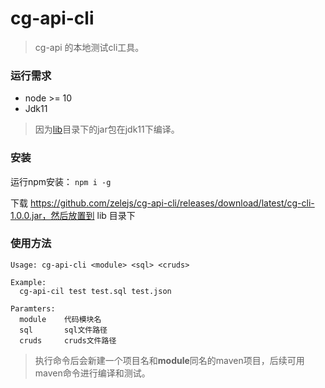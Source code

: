 # cg-api-cli
> cg-api 的本地测试cli工具。

### 运行需求

- node >= 10
- Jdk11

>  因为[lib](./lib)目录下的jar包在jdk11下编译。

### 安装

运行npm安装： `npm i -g`

下载 https://github.com/zelejs/cg-api-cli/releases/download/latest/cg-cli-1.0.0.jar，然后放置到 lib 目录下

### 使用方法

```
Usage: cg-api-cli <module> <sql> <cruds>

Example:
  cg-api-cil test test.sql test.json

Paramters:
  module	代码模块名
  sql		sql文件路径
  cruds		cruds文件路径
```

> 执行命令后会新建一个项目名和**module**同名的maven项目，后续可用maven命令进行编译和测试。

